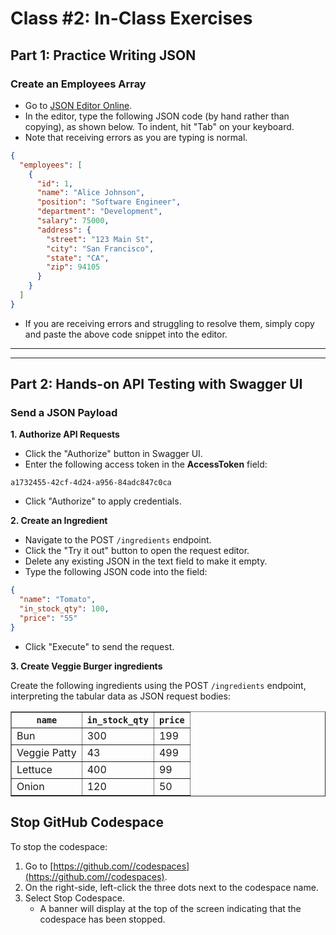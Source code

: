 # Class #2: In-Class Exercises

## Part 1: Practice Writing JSON

### Create an Employees Array

- Go to [JSON Editor Online](https://jsoneditoronline.org/).
- In the editor, type the following JSON code (by hand rather than copying), as shown below. To indent, hit "Tab" on your keyboard.
- Note that receiving errors as you are typing is normal.

```json
{
  "employees": [
    {
      "id": 1,
      "name": "Alice Johnson",
      "position": "Software Engineer",
      "department": "Development",
      "salary": 75000,
      "address": {
        "street": "123 Main St",
        "city": "San Francisco",
        "state": "CA",
        "zip": 94105
      }
    }
  ]
}
```

- If you are receiving errors and struggling to resolve them, simply copy and paste the above code snippet into the editor.

---

---

## Part 2: Hands-on API Testing with Swagger UI

### Send a JSON Payload

**1. Authorize API Requests**

- Click the "Authorize" button in Swagger UI.
- Enter the following access token in the **AccessToken** field:

```shell
a1732455-42cf-4d24-a956-84adc847c0ca
```

- Click "Authorize" to apply credentials.

**2. Create an Ingredient**

- Navigate to the POST `/ingredients` endpoint.
- Click the "Try it out" button to open the request editor.
- Delete any existing JSON in the text field to make it empty.
- Type the following JSON code into the field:

```json
{
  "name": "Tomato",
  "in_stock_qty": 100,
  "price": "55"
}
```

- Click "Execute" to send the request.

**3. Create Veggie Burger ingredients**

Create the following ingredients using the POST `/ingredients` endpoint, interpreting the tabular data as JSON request bodies:

<table border="1" cellpadding="5" cellspacing="0">
  <thead>
    <tr>
      <th><code>name</code></th>
      <th><code>in_stock_qty</code></th>
      <th><code>price</code></th>
    </tr>
  </thead>
  <tbody>
    <tr>
      <td>Bun</td>
      <td>300</td>
      <td>199</td>
    </tr>
    <tr>
      <td>Veggie Patty</td>
      <td>43</td>
      <td>499</td>
    </tr>
    <tr>
      <td>Lettuce</td>
      <td>400</td>
      <td>99</td>
    </tr>
    <tr>
      <td>Onion</td>
      <td>120</td>
      <td>50</td>
    </tr>
  </tbody>
</table>

## Stop GitHub Codespace

To stop the codespace:

1. Go to [https://github.com//codespaces](https://github.com//codespaces).
2. On the right-side, left-click the three dots next to the codespace name.
3. Select Stop Codespace.
   - A banner will display at the top of the screen indicating that the codespace has been stopped.
